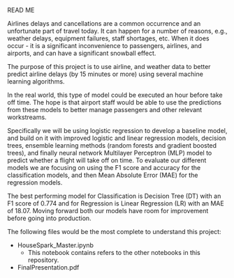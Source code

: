 READ ME

Airlines delays and cancellations are a common occurrence and an unfortunate part of travel today. It can happen for a number of reasons, e.g., weather delays, equipment failures, staff shortages, etc. When it does occur - it is a significant inconvenience to passengers, airlines, and airports, and can have a significant snowball effect. 

The purpose of this project is to use airline, and weather data to better predict airline delays (by 15 minutes or more) using several machine learning algorithms. 

In the real world, this type of model could be executed an hour before take off time. The hope is that airport staff would be able to use the predictions from these models to better manage passengers and other relevant workstreams. 

Specifically we will be using logistic regression to develop a baseline model, and build on it with improved logistic and linear regression models, decision trees, ensemble learning methods (random forests and gradient boosted trees), and finally neural network Multilayer Perceptron (MLP) model to predict whether a flight will take off on time. To evaluate our different models we are focusing on using the F1 score and accuracy for the classification models, and then Mean Absolute Error (MAE) for the regression models. 

The best performing model for Classification is Decision Tree (DT) with an F1 score of 0.774 and for Regression is Linear Regression (LR) with an MAE of 18.07. Moving forward both our models have room for improvement before going into production.


The following files would be the most complete to understand this project:
- HouseSpark_Master.ipynb
	- This notebook contains refers to the other notebooks in this repository. 
- FinalPresentation.pdf


